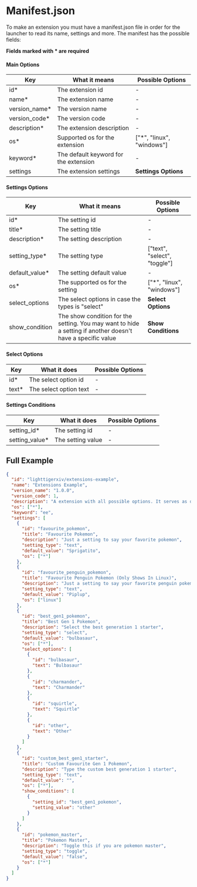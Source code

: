 # Manifest.json

To make an extension you must have a manifest.json file in order for the launcher to read its name, settings and more.
The manifest has the possible fields:

**Fields marked with \* are required**

#### Main Options

| Key            | What it means                         | Possible Options          |
| -------------- | ------------------------------------- | ------------------------- |
| id\*           | The extension id                      | -                         |
| name\*         | The extension name                    | -                         |
| version_name\* | The version name                      | -                         |
| version_code\* | The version code                      | -                         |
| description\*  | The extension description             | -                         |
| os\*           | Supported os for the extension        | ["*", "linux", "windows"] |
| keyword\*      | The default keyword for the extension | -                         |
| settings       | The extension settings                | **Settings Options**      |

#### Settings Options

| Key             | What it means                                                                                               | Possible Options             |
| --------------- | ----------------------------------------------------------------------------------------------------------- | ---------------------------- |
| id\*            | The setting id                                                                                              | -                            |
| title\*         | The setting title                                                                                           | -                            |
| description\*   | The setting description                                                                                     | -                            |
| setting_type\*  | The setting type                                                                                            | ["text", "select", "toggle"] |
| default_value\* | The setting default value                                                                                   | -                            |
| os\*            | The supported os for the setting                                                                            | ["*", "linux", "windows"]    |
| select_options  | The select options in case the types is "select"                                                            | **Select Options**           |
| show_condition  | The show condition for the setting. You may want to hide a setting if another doesn't have a specific value | **Show Conditions**          |

#### Select Options

| Key    | What it does           | Possible Options |
| ------ | ---------------------- | ---------------- |
| id\*   | The select option id   | -                |
| text\* | The select option text | -                |

#### Settings Conditions

| Key             | What it does      | Possible Options |
| --------------- | ----------------- | ---------------- |
| setting_id\*    | The setting id    | -                |
| setting_value\* | The setting value | -                |

## Full Example

```json
{
  "id": "lighttigerxiv/extensions-example",
  "name": "Extensions Example",
  "version_name": "1.0.0",
  "version_code": 1,
  "description": "A extension with all possible options. It serves as documentation too",
  "os": ["*"],
  "keyword": "ee",
  "settings": [
    {
      "id": "favourite_pokemon",
      "title": "Favourite Pokemon",
      "description": "Just a setting to say your favorite pokemon",
      "setting_type": "text",
      "default_value": "Sprigatito",
      "os": ["*"]
    },
    {
      "id": "favourite_penguin_pokemon",
      "title": "Favourite Penguin Pokemon (Only Shows In Linux)",
      "description": "Just a setting to say your favorite penguin pokemon",
      "setting_type": "text",
      "default_value": "Piplup",
      "os": ["linux"]
    },
    {
      "id": "best_gen1_pokemon",
      "title": "Best Gen 1 Pokemon",
      "description": "Select the best generation 1 starter",
      "setting_type": "select",
      "default_value": "bulbasaur",
      "os": ["*"],
      "select_options": [
        {
          "id": "bulbasaur",
          "text": "Bulbasaur"
        },
        {
          "id": "charmander",
          "text": "Charmander"
        },
        {
          "id": "squirtle",
          "text": "Squirtle"
        },
        {
          "id": "other",
          "text": "Other"
        }
      ]
    },
    {
      "id": "custom_best_gen1_starter",
      "title": "Custom Favourite Gen 1 Pokemon",
      "description": "Type the custom best generation 1 starter",
      "setting_type": "text",
      "default_value": "",
      "os": ["*"],
      "show_conditions": [
        {
          "setting_id": "best_gen1_pokemon",
          "setting_value": "other"
        }
      ]
    },
    {
      "id": "pokemon_master",
      "title": "Pokemon Master",
      "description": "Toggle this if you are pokemon master",
      "setting_type": "toggle",
      "default_value": "false",
      "os": ["*"]
    }
  ]
}
```
